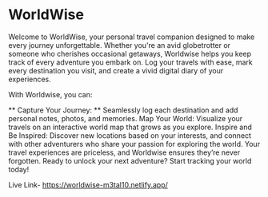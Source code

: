 # WorldWise
Welcome to WorldWise, your personal travel companion designed to make every journey unforgettable. Whether you're an avid globetrotter or someone who cherishes occasional getaways, Worldwise helps you keep track of every adventure you embark on. Log your travels with ease, mark every destination you visit, and create a vivid digital diary of your experiences.

With Worldwise, you can:

** Capture Your Journey: ** Seamlessly log each destination and add personal notes, photos, and memories.
Map Your World: Visualize your travels on an interactive world map that grows as you explore.
Inspire and Be Inspired: Discover new locations based on your interests, and connect with other adventurers who share your passion for exploring the world.
Your travel experiences are priceless, and Worldwise ensures they’re never forgotten. Ready to unlock your next adventure? Start tracking your world today!

Live Link- https://worldwise-m3tal10.netlify.app/
